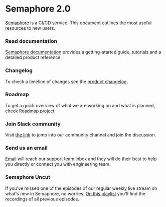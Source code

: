 # Semaphore 2.0

[Semaphore](https://semaphoreci.com) is a CI/CD service.
This document outlines the most useful resources to new users.

### Read documentation

[Semaphore documentation](https://docs.semaphoreci.com) provides a getting-started guide, tutorials and a detailed product reference.

### Changelog

To check a timeline of changes see the [product changelog](https://docs.semaphoreci.com/article/113-changelog).

### Roadmap

To get a quick overview of what we are working on and what is planned, check [Roadmap project](https://github.com/semaphoreci/semaphore/projects/1).

### Join Slack community

Visit [the link](https://join.slack.com/t/semaphorecommunity/shared_invite/enQtMzk1MzI5NjE4MjI5LTg3MDcyNTg0ZWFjNTI1Y2U1NGEyZDBlNjhlZGM0ZjcxMmMxZDY5ZGYzM2RkM2VhNzgzNzI3YTk5ZDIzZjdhNGM) to jump into our community channel and join the discussion.

### Send us an email

[Email](mailto:support@semaphoreci.com) will reach our support team inbox and they will do their best to help you directly or connect you with engineering team.

### Semaphore Uncut

If you've missed one of the episodes of our regular weekly live stream on what's new in Semaphore, no worries. [On this playlist](https://www.youtube.com/watch?v=pdiMpi1HRnU&list=PL9pxz3ccLeuggNBKZI2wWlC6xyz1kIws6) you'll find the recordings of all previous episodes.

